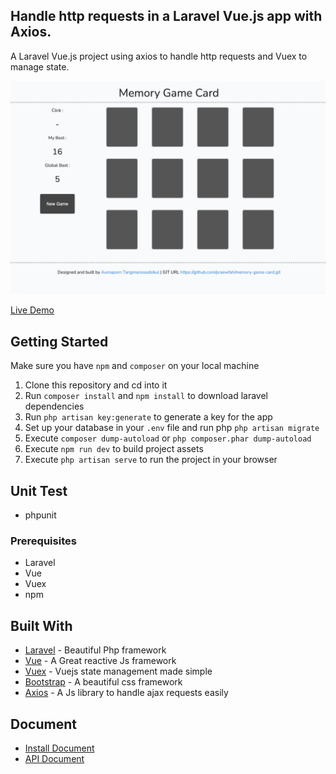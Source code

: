 ## Handle http requests in a Laravel Vue.js app with Axios.

A Laravel Vue.js project using axios to handle http requests and Vuex to manage state. 

![application screenshot](public/images/demo-icon.png "Memory Game Card")

[Live Demo](https://memory-game-card.herokuapp.com)

## Getting Started
Make sure you have `npm` and `composer` on your local machine

1.  Clone this repository and cd into it
2.  Run `composer install` and `npm install` to download laravel dependencies
3.  Run `php artisan key:generate` to generate a key for the app
5.  Set up your database in your `.env` file and run php `php artisan migrate`
6.  Execute `composer dump-autoload` or `php composer.phar dump-autoload`
7.  Execute `npm run dev` to build project assets
8.  Execute `php artisan serve` to run the project in your browser

## Unit Test
- phpunit

### Prerequisites

* Laravel
* Vue
* Vuex
* npm


## Built With

* [Laravel](https://laravel.com/) - Beautiful Php framework
* [Vue](https://vuejs.org/) - A Great reactive Js framework
* [Vuex](https://vuejs.org/) - Vuejs state management made simple
* [Bootstrap](https://getbootstrap.com) - A beautiful css framework
* [Axios](https://vuejs.org/) - A Js library to handle ajax requests easily


## Document

* [Install Document](https://memory-game-card.herokuapp.com/install-project.pdf)
* [API Document](https://memory-game-card.herokuapp.com/api.pdf)